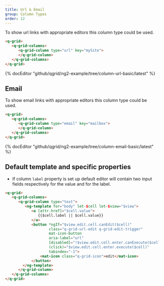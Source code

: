 ```yaml
---
title: Url & Email
group: Column Types
order: 12
---
```


To show url links with appropriate editors this column type could be used.

```html
<q-grid>
   <q-grid-columns>
      <q-grid-column type="url" key="mySite">
      </q-grid-column>
   </q-grid-columns>
</q-grid>
```

{% docEditor "github/qgrid/ng2-example/tree/column-url-basic/latest" %}

## Email

To show email links with appropriate editors this column type could be used. 

```html
<q-grid>
   <q-grid-columns>
      <q-grid-column type="email" key="mailbox">
      </q-grid-column>
   </q-grid-columns>
</q-grid>
```

{% docEditor "github/qgrid/ng2-example/tree/column-email-basic/latest" %}

## Default template and specific properties

* If column `label` property is set up default editor will contain two input fields respectively for the value and for the label.

```html
<q-grid>
   <q-grid-columns>
      <q-grid-column type="text">
         <ng-template for="body" let-$cell let-$view="$view">	
            <a [attr.href]="$cell.value">
               {{$cell.label || $cell.value}}
            </a>
            <button *ngIf="$view.edit.cell.canEdit($cell)"
                    class="q-grid-url-edit q-grid-edit-trigger"
                    mat-icon-button
                    aria-label="url"                    
                    [disabled]="!$view.edit.cell.enter.canExecute($cell)"
                    (click)="$view.edit.cell.enter.execute($cell)"
                    tabindex="-1">
                <mat-icon class="q-grid-icon">edit</mat-icon>
            </button>         
        </ng-template>
      </q-grid-column>
   </q-grid-columns>
</q-grid>
```